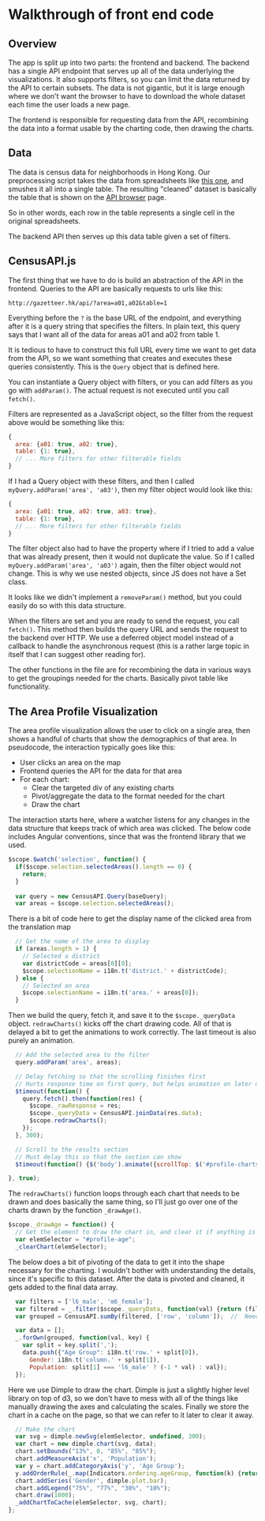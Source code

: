 Walkthrough of front end code
=============================

Overview
--------

The app is split up into two parts: the frontend and backend.  The backend has a single API endpoint that
serves up all of the data underlying the visualizations.  It also supports filters, so you can limit the data
returned by the API to certain subsets.  The data is not gigantic, but it is large enough where we don't
want the browser to have to download the whole dataset each time the user loads a new page.

The frontend is responsible for requesting data from the API, recombining the data into a format usable by the
charting code, then drawing the charts.

Data
----

The data is census data for neighborhoods in Hong Kong.  Our preprocessing script takes the data from spreadsheets
like [this one](http://www.census2011.gov.hk/en/district-profiles/ca/sham-shui-po/f08.html), and 
smushes it all into a single table.  The resulting "cleaned" dataset is basically the table
that is shown on the [API browser](http://gazetteer.hk/#/browser) page.

So in other words, each row in the table represents a single cell in the original spreadsheets.

The backend API then serves up this data table given a set of filters.

CensusAPI.js
------------

The first thing that we have to do is build an abstraction of the API in the frontend.  Queries to the API are
basically requests to urls like this:

`http://gazetteer.hk/api/?area=a01,a02&table=1`

Everything before the `?` is the base URL of the endpoint, and everything after it is a query string that specifies
the filters.  In plain text, this query says that I want all of the data for areas a01 and a02 from table 1.

It is tedious to have to construct this full URL every time we want to get data from the API, so we want something
that creates and executes these queries consistently.  This is the `Query` object that is defined here.

You can instantiate a Query object with filters, or you can add filters as you go with `addParam()`.  The actual request is not
executed until you call `fetch()`.

Filters are represented as a JavaScript object, so the filter from the request above would be something like this:

```javascript
{
  area: {a01: true, a02: true},
  table: {1: true},
  // ... More filters for other filterable fields
}
```

If I had a Query object with these filters, and then I called `myQuery.addParam('area', 'a03')`, then my filter object
would look like this:

```javascript
{
  area: {a01: true, a02: true, a03: true},
  table: {1: true},
  // ... More filters for other filterable fields
}
```

The filter object also had to have the property where if I tried to add a value that was already present, then 
it would not duplicate the value.  So if I called `myQuery.addParam('area', 'a03')` again, then the filter object
would not change.  This is why we use nested objects, since JS does not have a Set class.

It looks like we didn't implement a `removeParam()` method, but you could easily do so with this data structure.

When the filters are set and you are ready to send the request, you call `fetch()`.  This method then builds the
query URL and sends the request to the backend over HTTP.  We use a deferred object model instead of a callback
to handle the asynchronous request (this is a rather large topic in itself that I can suggest other reading for).

The other functions in the file are for recombining the data in various ways to get the groupings needed for the
charts.  Basically pivot table like functionality.

The Area Profile Visualization
------------------------------

The area profile visualization allows the user to click on a single area, then shows a handful of charts that
show the demographics of that area.  In pseudocode, the interaction typically goes like this:

  - User clicks an area on the map
  - Frontend queries the API for the data for that area
  - For each chart:
    - Clear the targeted div of any existing charts
    - Pivot/aggregate the data to the format needed for the chart
    - Draw the chart
    
The interaction starts here, where a watcher listens for any changes in the data structure that keeps track
of which area was clicked.  The below code includes Angular conventions, since that was
the frontend library that we used.

```javascript
$scope.$watch('selection', function() {
  if($scope.selection.selectedAreas().length == 0) {
    return;
  }
 
  var query = new CensusAPI.Query(baseQuery);
  var areas = $scope.selection.selectedAreas();
```

There is a bit of code here to get the display name of the clicked area from the translation map

```javascript
  // Get the name of the area to display
  if (areas.length > 1) {
    // Selected a district
    var districtCode = areas[0][0];
    $scope.selectionName = i18n.t('district.' + districtCode);
  } else {
    // Selected an area
    $scope.selectionName = i18n.t('area.' + areas[0]);
  }
```

Then we build the query, fetch it, and save it to the `$scope._queryData` object.  `redrawCharts()` kicks off the
chart drawing code.  All of that is delayed a bit to get the animations to work correctly.  The last timeout
is also purely an animation.

```javascript
  // Add the selected area to the filter
  query.addParam('area', areas);

  // Delay fetching so that the scrolling finishes first
  // Hurts response time on first query, but helps animation on later queries
  $timeout(function() {
    query.fetch().then(function(res) {
      $scope._rawResponse = res;
      $scope._queryData = CensusAPI.joinData(res.data);
      $scope.redrawCharts();
    });
  }, 300);

  // Scroll to the results section
  // Must delay this so that the section can show
  $timeout(function() {$('body').animate({scrollTop: $('#profile-charts').offset().top}, 'slow')}, 100);

}, true);
```

The `redrawCharts()` function loops through each chart that needs to be drawn and does basically the same thing, so
I'll just go over one of the charts drawn by the function `_drawAge()`.

```javascript
$scope._drawAge = function() {
  // Get the element to draw the chart in, and clear it if anything is already in it
  var elemSelector = "#profile-age";
  _clearChart(elemSelector);
```

The below does a bit of pivoting of the data to get it into the shape necessary for the charting.  I wouldn't
bother with understanding the details, since it's specific to this dataset.  After the data is pivoted and cleaned,
it gets added to the final data array.

```javascript
  var filters = ['l6_male', 'm6_female'];
  var filtered = _.filter($scope._queryData, function(val) {return (filters.indexOf(val.column) > -1);});
  var grouped = CensusAPI.sumBy(filtered, ['row', 'column']);  //  Need this to handle district aggregates

  var data = [];
  _.forOwn(grouped, function(val, key) {
    var split = key.split(',');
    data.push({"Age Group": i18n.t('row.' + split[0]),
      Gender: i18n.t('column.' + split[1]),
      Population: split[1] === 'l6_male' ? (-1 * val) : val});
  });
```

Here we use Dimple to draw the chart.  Dimple is just a slightly higher level library on top of d3, so we don't
have to mess with all of the things like manually drawing the axes and calculating the scales.  Finally
we store the chart in a cache on the page, so that we can refer to it later to clear it away.

```javascript
  // Make the chart
  var svg = dimple.newSvg(elemSelector, undefined, 300);
  var chart = new dimple.chart(svg, data);
  chart.setBounds("13%", 0, "85%", "85%");
  chart.addMeasureAxis('x', 'Population');
  var y = chart.addCategoryAxis('y', 'Age Group');
  y.addOrderRule(_.map(Indicators.ordering.ageGroup, function(k) {return i18n.t('row.' + k);}), true);
  chart.addSeries('Gender', dimple.plot.bar);
  chart.addLegend("75%", "77%", "30%", "10%");
  chart.draw(1000);
  _addChartToCache(elemSelector, svg, chart);
};
```
